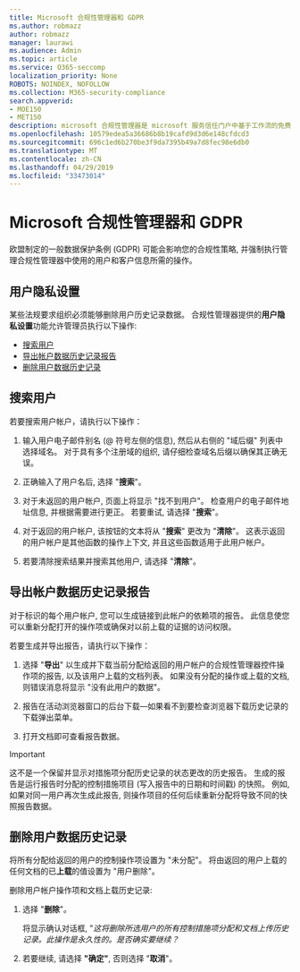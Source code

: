 ```yaml
---
title: Microsoft 合规性管理器和 GDPR
ms.author: robmazz
author: robmazz
manager: laurawi
ms.audience: Admin
ms.topic: article
ms.service: O365-seccomp
localization_priority: None
ROBOTS: NOINDEX, NOFOLLOW
ms.collection: M365-security-compliance
search.appverid:
- MOE150
- MET150
description: microsoft 合规性管理器是 microsoft 服务信任门户中基于工作流的免费风险评估工具。 合规性管理器使你能够跟踪、分配和验证与 Microsoft 云服务相关的法规遵从性活动。
ms.openlocfilehash: 10579edea5a36686b8b19cafd9d3d6e148cfdcd3
ms.sourcegitcommit: 696c1ed6b270be3f9da7395b49a7d8fec98e6db0
ms.translationtype: MT
ms.contentlocale: zh-CN
ms.lasthandoff: 04/29/2019
ms.locfileid: "33473014"
---
```

# <a name="microsoft-compliance-manager-and-the-gdpr"></a>Microsoft 合规性管理器和 GDPR

欧盟制定的一般数据保护条例 (GDPR) 可能会影响您的合规性策略, 并强制执行管理合规性管理器中使用的用户和客户信息所需的操作。

## <a name="user-privacy-settings"></a>用户隐私设置

某些法规要求组织必须能够删除用户历史记录数据。 合规性管理器提供的**用户隐私设置**功能允许管理员执行以下操作:
  
- [搜索用户](#search-for-a-user)
- [导出帐户数据历史记录报告](#export-a-report-of-account-data-history)
- [删除用户数据历史记录](#delete-user-data-history)
  
## <a name="search-for-a-user"></a>搜索用户

若要搜索用户帐户，请执行以下操作：
  
1. 输入用户电子邮件别名 (@ 符号左侧的信息), 然后从右侧的 "域后缀" 列表中选择域名。 对于具有多个注册域的组织, 请仔细检查域名后缀以确保其正确无误。

2. 正确输入了用户名后, 选择 "**搜索**"。

3. 对于未返回的用户帐户, 页面上将显示 "找不到用户"。 检查用户的电子邮件地址信息, 并根据需要进行更正。 若要重试, 请选择 "**搜索**"。

4. 对于返回的用户帐户, 该按钮的文本将从 "**搜索**" 更改为 "**清除**"。 这表示返回的用户帐户是其他函数的操作上下文, 并且这些函数适用于此用户帐户。

5. 若要清除搜索结果并搜索其他用户, 请选择 "**清除**"。

## <a name="export-a-report-of-account-data-history"></a>导出帐户数据历史记录报告

对于标识的每个用户帐户, 您可以生成链接到此帐户的依赖项的报告。 此信息使您可以重新分配打开的操作项或确保对以前上载的证据的访问权限。
  
 若要生成并导出报告，请执行以下操作：
  
1. 选择 "**导出**" 以生成并下载当前分配给返回的用户帐户的合规性管理器控件操作项的报告, 以及该用户上载的文档列表。 如果没有分配的操作或上载的文档, 则错误消息将显示 "没有此用户的数据"。

2. 报告在活动浏览器窗口的后台下载—如果看不到要检查浏览器下载历史记录的下载弹出菜单。

3. 打开文档即可查看报告数据。

> [!IMPORTANT]
> 这不是一个保留并显示对措施项分配历史记录的状态更改的历史报告。 生成的报告是运行报告时分配的控制措施项目 (写入报告中的日期和时间戳) 的快照。 例如, 如果对同一用户再次生成此报告, 则操作项目的任何后续重新分配将导致不同的快照报告数据。
  
## <a name="delete-user-data-history"></a>删除用户数据历史记录

将所有分配给返回的用户的控制操作项设置为 "未分配"。 将由返回的用户上载的任何文档的已**上载**的值设置为 "用户删除"。
  
删除用户帐户操作项和文档上载历史记录:
  
1. 选择 "**删除**"。

    将显示确认对话框, "*这将删除所选用户的所有控制措施项分配和文档上传历史记录。此操作是永久性的。是否确实要继续？*

2. 若要继续, 请选择 **"确定"**, 否则选择 "**取消**"。